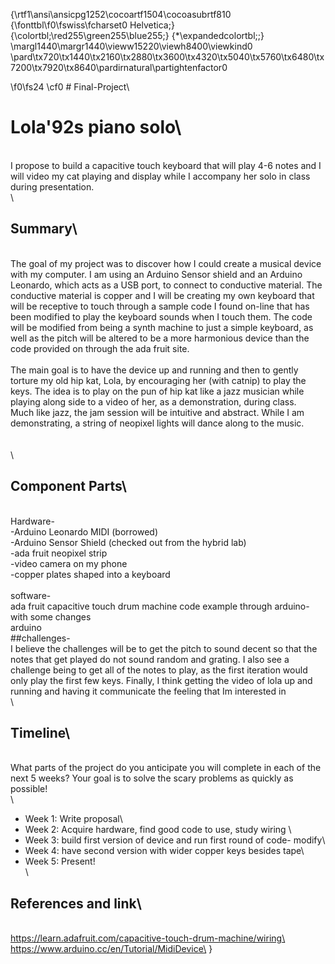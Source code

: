 {\rtf1\ansi\ansicpg1252\cocoartf1504\cocoasubrtf810
{\fonttbl\f0\fswiss\fcharset0 Helvetica;}
{\colortbl;\red255\green255\blue255;}
{\*\expandedcolortbl;;}
\margl1440\margr1440\vieww15220\viewh8400\viewkind0
\pard\tx720\tx1440\tx2160\tx2880\tx3600\tx4320\tx5040\tx5760\tx6480\tx7200\tx7920\tx8640\pardirnatural\partightenfactor0

\f0\fs24 \cf0 # Final-Project\
# Lola\'92s piano solo\
\
I propose to build a capacitive touch keyboard that will play 4-6 notes and I will video my cat playing and display while I accompany her solo in class during presentation. \
\
## Summary\
\
The goal of my project was to discover how I could create a musical device with my computer. I am using an Arduino Sensor shield and an Arduino Leonardo, which acts as a USB port, to connect to conductive material. The conductive material is copper and I will be creating my own keyboard that will be receptive to touch through a sample code I found on-line that has been modified to play the keyboard sounds when I touch them. The code will be modified from being a synth machine to just a simple keyboard, as well as the pitch will be altered to be a more harmonious device than the code provided on through the ada fruit site. \
\
The main goal is to have the device up and running and then to gently torture my old hip kat, Lola, by encouraging her (with catnip) to play the keys. The idea is to play on the pun of hip kat like a jazz musician while playing along side to a video of her, as a demonstration, during class. \
Much like jazz, the jam session will be intuitive and abstract. While I am demonstrating, a string of neopixel lights will dance along to the music.\
\
\
\
## Component Parts\
\
Hardware-\
-Arduino Leonardo MIDI (borrowed)\
-Arduino Sensor Shield (checked out from the hybrid lab)\
-ada fruit neopixel strip\
-video camera on my phone\
-copper plates shaped into a keyboard\
\
software-\
ada fruit capacitive touch drum machine code example  through arduino- with some changes\
arduino \
##challenges-\
I believe the challenges will be to get the pitch to sound decent so that the notes that get played do not sound random and grating. I also see a challenge being to get all of the notes to play, as the first iteration would only play the first few keys. Finally, I think getting the video of lola up and running and having it communicate the feeling that Im interested in \
\
## Timeline\
\
What parts of the project do you anticipate you will complete in each of the next 5 weeks? Your goal is to solve the scary problems as quickly as possible! \
\
- Week 1: Write proposal\
- Week 2: Acquire hardware, find good code to use, study wiring \
- Week 3: build first version of device and run first round of code- modify\
- Week 4: have second version with wider copper keys besides tape\
- Week 5: Present!\
\
## References and link\
\
https://learn.adafruit.com/capacitive-touch-drum-machine/wiring\
https://www.arduino.cc/en/Tutorial/MidiDevice\
}
